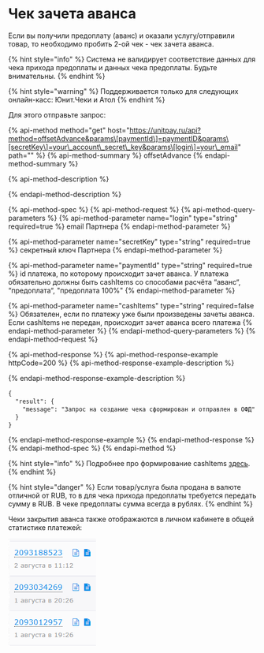 # Чек зачета аванса

Если вы получили предоплату \(аванс\) и оказали услугу/отправили товар, то необходимо пробить 2-ой чек - чек зачета аванса. 

{% hint style="info" %}
Система не валидирует соответствие данных для чека прихода предоплаты и данных чека предоплаты. Будьте внимательны.
{% endhint %}

{% hint style="warning" %}
Поддерживается только для следующих онлайн-касс: Юнит.Чеки и Атол
{% endhint %}

Для этого отправьте запрос:

{% api-method method="get" host="https://unitpay.ru/api?method=offsetAdvance&params\[paymentId\]=paymentID&params\[secretKey\]=your\_account\_secret\_key&params\[login\]=your\_email" path="" %}
{% api-method-summary %}
offsetAdvance
{% endapi-method-summary %}

{% api-method-description %}

{% endapi-method-description %}

{% api-method-spec %}
{% api-method-request %}
{% api-method-query-parameters %}
{% api-method-parameter name="login" type="string" required=true %}
email Партнера
{% endapi-method-parameter %}

{% api-method-parameter name="secretKey" type="string" required=true %}
секретный ключ Партнера
{% endapi-method-parameter %}

{% api-method-parameter name="paymentId" type="string" required=true %}
id платежа, по которому происходит зачет аванса. У платежа обязательно должны быть cashItems со способами расчёта “аванс“, “предоплата“, "предоплата 100%"
{% endapi-method-parameter %}

{% api-method-parameter name="cashItems" type="string" required=false %}
Обязателен, если по платежу уже были произведены зачеты аванса. Если cashItems не передан, происходит зачет аванса всего платежа
{% endapi-method-parameter %}
{% endapi-method-query-parameters %}
{% endapi-method-request %}

{% api-method-response %}
{% api-method-response-example httpCode=200 %}
{% api-method-response-example-description %}

{% endapi-method-response-example-description %}

```
{
  "result": {
    "message": "Запрос на создание чека сформирован и отправлен в ОФД"
  }
}
```
{% endapi-method-response-example %}
{% endapi-method-response %}
{% endapi-method-spec %}
{% endapi-method %}

{% hint style="info" %}
Подробнее про формирование cashItems [здесь](receipt_parameters.md).
{% endhint %}

{% hint style="danger" %}
Если товар/услуга была продана в валюте отличной от RUB, то в для чека прихода предоплаты требуется передать сумму в RUB. В чеке предоплаты сумма всегда в рублях.
{% endhint %}

Чеки закрытия аванса также отображаются в личном кабинете в общей статистике платежей:  


![&#x41A;&#x43E;&#x440;&#x440;&#x435;&#x43A;&#x442;&#x43D;&#x43E;&#x435; &#x43E;&#x442;&#x43E;&#x431;&#x440;&#x430;&#x436;&#x435;&#x43D;&#x438;&#x435; &#x447;&#x435;&#x43A;&#x430; &#x441; &#x43F;&#x440;&#x435;&#x434;&#x43E;&#x43F;&#x43B;&#x430;&#x442;&#x43E;&#x439;/&#x430;&#x432;&#x430;&#x43D;&#x441;&#x43E;&#x43C; &#x438; &#x447;&#x435;&#x43A;&#x430; &#x441; &#x437;&#x430;&#x447;&#x435;&#x442;&#x43E;&#x43C; &#x430;&#x432;&#x430;&#x43D;&#x441;&#x430;](../.gitbook/assets/image%20%2879%29.png)

